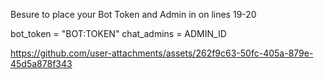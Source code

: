 Besure to place your Bot Token and Admin in on lines 19-20

bot_token = "BOT:TOKEN"
chat_admins = ADMIN_ID

https://github.com/user-attachments/assets/262f9c63-50fc-405a-879e-45d5a878f343

